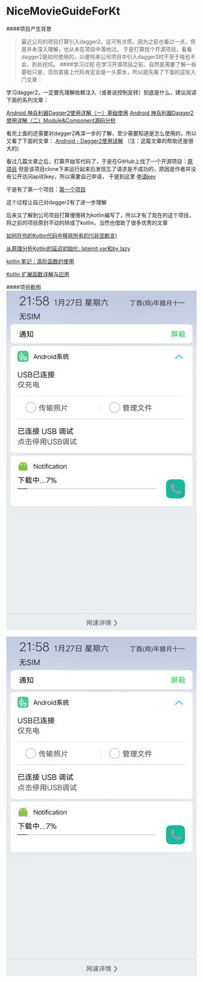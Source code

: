 # NiceMovieGuideForKt

####项目产生背景
>最近公司的项目打算引入dagger2，这可有点慌，因为之前也看过一点，但是并未深入理解，也从未在项目中落地过。
于是打算找个开源项目，看看dagger2是如何使用的，以便将来公司项目中引入dagger2时不至于啥也不会，到处挖坑。
####学习过程
>在学习开源项目之前，自然是需要了解一些基础只是，否则直接上代码肯定会是一头雾水，所以就先看了下面的这些入门文章：
 
 学习dagger2，一定要先理解依赖注入（或者说控制反转）到底是什么，建议阅读下面的系列文章：
   
   [Android 神兵利器Dagger2使用详解（一）基础使用](https://blog.csdn.net/mq2553299/article/details/73065745)
   [Android 神兵利器Dagger2使用详解（二）Module&Component源码分析](https://blog.csdn.net/mq2553299/article/details/73136396)
 
 看完上面的还需要对dagger2再深一步的了解，至少需要知道是怎么使用的，所以又看了下面的文章：
 [Android - Dagger2使用详解](https://www.jianshu.com/p/2cd491f0da01) （注：这篇文章的帮助还是很大的）
 
 看过几篇文章之后，打算开始写代码了，于是在GitHub上找了一个开源项目：[原项目](https://github.com/esoxjem/MovieGuide)
 但是该项目clone下来运行起来后发现忘了请求是不成功的，原因是作者并没有公开访问api的key，所以需要自己申请，
 于是到这里 [申请key](https://www.themoviedb.org/settings/api)

于是有了第一个项目：[第一个项目](https://github.com/ZLOVE320483/NiceMovie)

这个过程让自己对dagger2有了进一步理解
 
后来又了解到公司项目打算慢慢转为kotlin编写了，所以才有了现在的这个项目，将之前的项目原封不动的转成了kotlin，当然也借助了很多优秀的文章

[如何在你的Kotlin代码中移除所有的!!(非空断言)](https://juejin.im/post/5afd9090f265da0ba46a0429)

[从原理分析Kotlin的延迟初始化: lateinit var和by lazy](https://juejin.im/post/5affc369f265da0b9b079629)
 
 [kotlin 笔记：高阶函数的使用](https://juejin.im/entry/58eb3e2da0bb9f006929674a)
 
 [Kotlin 扩展函数详解与应用](https://blog.csdn.net/ComWill/article/details/77206508)
 
 ####项目截图
 ![列表页](https://github.com/ZLOVE320483/Notification/blob/master/img/progress.png)
 
 ![详情页](https://github.com/ZLOVE320483/Notification/blob/master/img/progress.png)